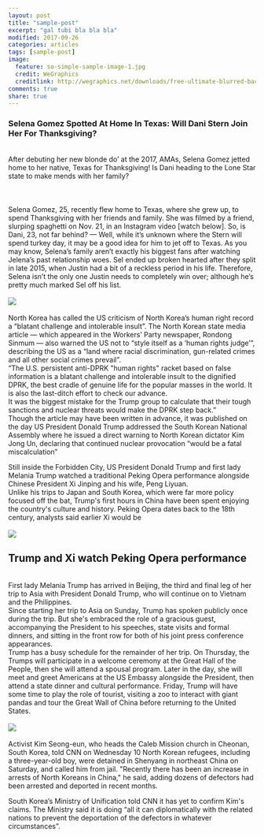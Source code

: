 ```yaml
---
layout: post
title: "sample-post"
excerpt: "gal tubi bla bla bla"
modified: 2017-09-26
categories: articles
tags: [sample-post]
image:
  feature: so-simple-sample-image-1.jpg
  credit: WeGraphics
  creditlink: http://wegraphics.net/downloads/free-ultimate-blurred-background-pack/
comments: true
share: true
---
```

### Selena Gomez Spotted At Home In Texas: Will Dani Stern Join Her For Thanksgiving?
<br>
After debuting her new blonde do’ at the 2017, AMAs, Selena Gomez jetted home to her native, Texas for Thanksgiving! Is Dani heading to the Lone Star state to make mends with her family?
<br>
<br>
<div class="apester-media" data-media-id="5a3258289f9ab80001ae100e" height="512"></div><script async src="https://storage.googleapis.com/apester-staging/sdk/pe/core.min.js"></script>
<br>
<br>
Selena Gomez, 25, recently flew home to Texas, where she grew up, to spend Thanksgiving with her friends and family. She was filmed by a friend, slurping spaghetti on Nov. 21, in an Instagram video [watch below]. So, is Dani, 23, not far behind? — Well, while it’s unknown where the Stern will spend turkey day, it may be a good idea for him to jet off to Texas. As you may know, Selena’s family aren’t exactly his biggest fans after watching Jelena’s past relationship woes. Sel ended up broken hearted after they split in late 2015, when Justin had a bit of a reckless period in his life. Therefore, Selena isn’t the only one Justin needs to completely win over; although he’s pretty much marked Sel off his list.
<br>
<br>
<img src="https://i.ytimg.com/vi/EgT_us6AsDg/maxresdefault.jpg">
<br>
<br>
North Korea has called the US criticism of North Korea’s human right record a “blatant challenge and intolerable insult”.
The North Korean state media article — which appeared in the Workers’ Party newspaper, Rondong Sinmum — also warned the US not to “style itself as a ‘human rights judge’”, describing the US as a “land where racial discrimination, gun-related crimes and all other social crimes prevail”.
<br>
“The U.S. persistent anti-DPRK "human rights" racket based on false information is a blatant challenge and intolerable insult to the dignified DPRK, the best cradle of genuine life for the popular masses in the world. It is also the last-ditch effort to check our advance.
<br>
It was the biggest mistake for the Trump group to calculate that their tough sanctions and nuclear threats would make the DPRK step back.”
<br>
Though the article may have been written in advance, it was published on the day US President Donald Trump addressed the South Korean National Assembly where he issued a direct warning to North Korean dictator Kim Jong Un, declaring that continued nuclear provocation “would be a fatal miscalculation”

Still inside the Forbidden City, US President Donald Trump and first lady Melania Trump watched a traditional Peking Opera performance alongside Chinese President Xi Jinping and his wife, Peng Liyuan.
<br>
Unlike his trips to Japan and South Korea, which were far more policy focused off the bat, Trump's first hours in China have been spent enjoying the country's culture and history. Peking Opera dates back to the 18th century, analysts said earlier Xi would be
<br>
<br>
<img src="https://venezuelanalysis.com/files/images/2017/07/nbc-fires-donald-trump-after-he-calls-mexicans-rapists-and-drug-runners_1.jpg">

## Trump and Xi watch Peking Opera performance
<br>
First lady Melania Trump has arrived in Beijing, the third and final leg of her trip to Asia with President Donald Trump, who will continue on to Vietnam and the Philippines.
<br>
Since starting her trip to Asia on Sunday, Trump has spoken publicly once during the trip. But she's embraced the role of a gracious guest, accompanying the President to his speeches, state visits and formal dinners, and sitting in the front row for both of his joint press conference appearances.
<br>
Trump has a busy schedule for the remainder of her trip. On Thursday, the Trumps will participate in a welcome ceremony at the Great Hall of the People, then she will attend a spousal program. Later in the day, she will meet and greet Americans at the US Embassy alongside the President, then attend a state dinner and cultural performance. Friday, Trump will have some time to play the role of tourist, visiting a zoo to interact with giant pandas and tour the Great Wall of China before returning to the United States.
<br>
<br>
<img src="http://i2.cdn.cnn.com/cnnnext/dam/assets/170301141317-donald-trump-0228-super-169.jpg">
<br>
<br>
Activist Kim Seong-eun, who heads the Caleb Mission church in Cheonan, South Korea, told CNN on Wednesday 10 North Korean refugees, including a three-year-old boy, were detained in Shenyang in northeast China on Saturday, and called him from jail.
"Recently there has been an increase in arrests of North Koreans in China," he said, adding dozens of defectors had been arrested and deported in recent months.

South Korea’s Ministry of Unification told CNN it has yet to confirm Kim's claims. The Ministry said it is doing “all it can diplomatically with the related nations to prevent the deportation of the defectors in whatever circumstances”.

